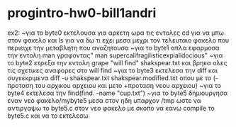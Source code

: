 # progintro-hw0-bill1andri
ex2:
~για το byte0 εκτελουσα για αρκετη ωρα τις εντολες cd για να μπω στον φακελο και ls για να δω τι εχει μεσα μεχρι τον τελευταιο φακελο που περιειχε την μεταβλητη που αναζητουσα
~για το byte1 απλα εφαρμοσα την εντολη man γραφοντας" man supercalifragilisticexpialidocious"
~για το byte2 ετρεξα την εντολη grape "will find" shakspear.txt και βρηκα ολες τις σχετικες αναφορες στο will find
~για το byte3 εκτελεσα την diff και συγκεκριμενα diff -u shakspear.txt shakspear.modified.txt
οπου με το (-προταση του αρχικου αρχειου και μετο +προταση νεου αρχειου)
~για το byte4 εκτελεσα την find(find. -name "cup.txt")
~για το byte5 δημιουργησα εναν νεο φακελο/mybyte5 μεσα στον ηδη υπαρχον /tmp ωστε να αντιργαψω το byte5.c στον νεο φακελο με σκοπο  να κανω compile το byte5.c και να το εκτελεσω
